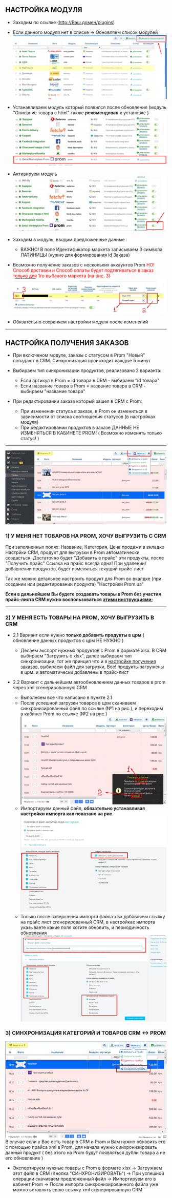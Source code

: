
## НАСТРОЙКА МОДУЛЯ

- Заходим по ссылке (http://Ваш.домен/plugins)

- Если данного модуля нет в списке -> Обновляем список модулей
	![](/img/update_mods.png "update module")
	
- Устанавливаем модуль который появился после обновления (модуль "Описание товара с html" также **рекомендован** к установке )
	![](/img/install_mods.jpg "install module")
	
- Активируем модуль
	![](/img/activate_mods.jpg "active module")
	
- Заходим в модуль, вводим предложенные данные
	- ВАЖНО! В поле Идентификатор маркета записываем 3 символа ЛАТИНИЦЫ (нужно для формирования id Заказа)

- Возможно получение заказов с нескольких аккаунтов Prom
	<span style="color: red">НО! Способ доставки и Способ оплаты будет подтягиваться в заказ только для 1го выбаного маркета (на рис. 3) </span>
	![](/img/settings_multiorder.jpg "multiorder")

- Обязательно сохраняем настройки модуля после изменений




---


<a name="settings_orders"></a>
## НАСТРОЙКА ПОЛУЧЕНИЯ ЗАКАЗОВ

- При включеном модуле, заказы с статусом в Prom "Новый" попадают в CRM. 
	Cинхронизация происходит каждые 5 минут

- Выбираем тип синхронизации продуктов, реализовано 2 варианта: 
	- Если артикул в Prom = id товара в CRM - выбираем "id товара"
	- Если название товара в Prom = название товара в CRM - выбираем "название товара"

- При редактировании заказа который зашел в CRM с Prom:
	- При изменении статуса в заказе, в Prom он измениться в зависимости от списка соотношения статусов (в настройках модуля)
	- При редактировании продуктов в заказе ДАННЫЕ НЕ ИЗМЕНЯТЬСЯ В КАБИНЕТЕ PROM! ( Возможно изменять только статус! )



---




![](/img/add_to_price.jpg "prom_product_settings")

<a name="faq_price_1"></a>
### 1) **У МЕНЯ НЕТ ТОВАРОВ НА PROM, ХОЧУ ВЫГРУЗИТЬ С CRM**
При заполненных полях: Название, Категория, Цена продажи в вкладке Настрйки CRM, продукт для выгрузки в Prom автоматически создасться. Достаточно будет "Добавить в прайс" эти продукты, после "Получить прайс"
Ссылка на прайс всегда одна! При удалении/добавлении продуктов, будет изменяться текущий прайс-лист

Так же можно детальнее настроить продукт для Prom во вкалдке (при создании или редактировании продукта) "Настройки Prom.ua"

**Если в дальнейшем Вы будете создавать товары в Prom без участия прайс-листа CRM нужно воспользоваться [этими инструкциями](#faq_price_2);**
 
---

<a name="faq_price_2"></a>
### 2) **У МЕНЯ ЕСТЬ ТОВАРЫ НА PROM, ХОЧУ ВЫГРУЗИТЬ В CRM**

+ 2.1 Вариант если нужно **только добавить продукты в црм** ( обновление данных продуктов с црм НЕ НУЖНО )
	- Делаем экспорт нужных продуктов с Prom в формате xlsx. В CRM выбираем "Загрузить с xlsx", далее выбираем тип синхронизации, тот же принцип что и в [настройке получения заказов](#settings_orders), выбираем файл для загрузки, 
	Все! продукты загружены в црм. и автоматически добавлены в прайс-лист


+ 2.2 Вариант с дальнейшим автообновлением данных товаров в prom через xml сгенерированную CRM
	- Выполняем все что написано в пункте 2.1
	- После успешной загрузки товаров в црм скачиваем синхронизированный файл по ссылке (№1 на рис.), и переходим в кабинет Prom по ссылке (№2 на рис.)
		![](/img/success_add_prod.jpg "success_add_prod")
	- Импортируем данный файл, **обязательно устанавливая настройки импорта как показано на рис.**
		![](/img/prom_import.jpg "prom_import")
	- Только после завершения импорта файла xlsx добавляем ссылку на прайс лист сгенерированный CRM, в настройках импорта указываете какие поля хотите обновить, и периодичность обновления
		![](/img/xml_import.jpg "xml_import")



<a name="faq_price_2"></a>
### 3) **СИНХРОНИЗАЦИЯ КАТЕГОРИЙ И ТОВАРОВ CRM <-> PROM**
![](/img/sync.jpg "sync")
В случае если у Вас есть товар в CRM и Prom и Вам нужно обновить его с помощью прайса xml в Prom, для начала нужно синхронизировать данный продукт ( без этого на Prom будут появляться дубли товара а не его обновление ) 
- Экспортируем нужные товары с Prom в формате xlsx -> Загружаем этот файл в CRM (Кнопка "СИНХРОНИЗИРОВАТЬ") -> При успешной операции скачиваем предложенный файл -> Импортируем его в кабинет Prom -> После импорта синхронизированного файла уже можно вставлять свою ссылку xml сгенерированную CRM
